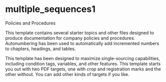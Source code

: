 # multiple_sequences1
Policies and Procedures

This template contains several starter topics and other files designed to produce documentation for company policies and procedures.
Autonumbering has been used to automatically add incremented numbers to chapters, headings, and tables.

This template has been designed to maximize single-sourcing capabilities, including condition tags, variables, and other features.
This template starts you out with two PDF targets, one with crop and registration marks and the other without.
You can add other kinds of targets if you like.
